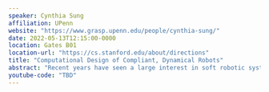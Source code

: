 ```yaml
---
speaker: Cynthia Sung
affiliation: UPenn
website: "https://www.grasp.upenn.edu/people/cynthia-sung/"
date: 2022-05-13T12:15:00-0000
location: Gates B01
location-url: "https://cs.stanford.edu/about/directions"
title: "Computational Design of Compliant, Dynamical Robots"
abstract: "Recent years have seen a large interest in soft robotic systems, which provide new opportunities for machines that are flexible, adaptable, safe, and robust. These systems have been highly successful in a broad range of applications, including manipulation, locomotion, human-robot interaction, and more, but they present challenging design and control problems. In this talk, I will share efforts from my group to expand the capabilities of compliant and origami robots to dynamical tasks. I will show how the compliance of a mechanism can be designed to produce a particular mechanical response, how we can leverage these designs for better performance and simpler control, and how we approach these problems computationally to design new compliant robots with new capabilities such as hopping, swimming, and flight."
youtube-code: "TBD"
---
```

